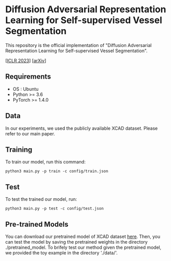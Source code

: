 # Diffusion Adversarial Representation Learning for Self-supervised Vessel Segmentation

This repository is the official implementation of "Diffusion Adversarial Representation Learning for Self-supervised Vessel Segmentation".

[[ICLR 2023](https://openreview.net/forum?id=H0gdPxSwkPb)]
[[arXiv](https://arxiv.org/abs/2209.14566)]

## Requirements
  * OS : Ubuntu
  * Python >= 3.6
  * PyTorch >= 1.4.0

## Data
In our experiments, we used the publicly available XCAD dataset. Please refer to our main paper.

## Training

To train our model, run this command:

```train
python3 main.py -p train -c config/train.json
```

## Test

To test the trained our model, run:

```eval
python3 main.py -p test -c config/test.json
```

## Pre-trained Models

You can download our pretrained model of XCAD dataset [here](https://drive.google.com/file/d/1Kuh-YEhRaR4LEsltnXflnJgxSoTx06j5/view?usp=sharing).
Then, you can test the model by saving the pretrained weights in the directory ./pretrained_model.
To brifely test our method given the pretrained model, we provided the toy example in the directory './data/'.
